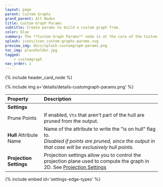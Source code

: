```yaml
---
layout: page
parent: Custom Graphs
grand_parent: All Nodes
title: Custom Graph Params
subtitle: Create params to build a custom graph from.
color: blue
summary: The **Custom Graph Params** node is at the core of the Custom Graph family of nodes. It generate a custom data object that is then used by other nodes to build and work with custom graphs until they are interpreted as regular clusters.
splash: icons/icon_custom-graphs-params.svg
preview_img: docs/splash-customgraph-params.png
toc_img: placeholder.jpg
tagged: 
    - customgraph
nav_order: 1
---
```


{% include header_card_node %}

{% include img a='details/details-customgraph-params.png' %} 

| Property       | Description          |
|:-------------|:------------------|
|**Settings**||
| Prune Points           | If enabled, `Vtx` that aren't part of the hull are pruned from the output.   |
| **Hull** Attribute Name           | Name of the attribute to write the "is on hull" flag to.<br>*Disabled if points are pruned, since the output in that case will be exclusively hull points.* |
|**Projection Settings**| Projection settings allow you to control the projection plane used to compute the graph in 2D. See [Projection Settings](#settings-projection)|

{% include embed id='settings-edge-types' %}